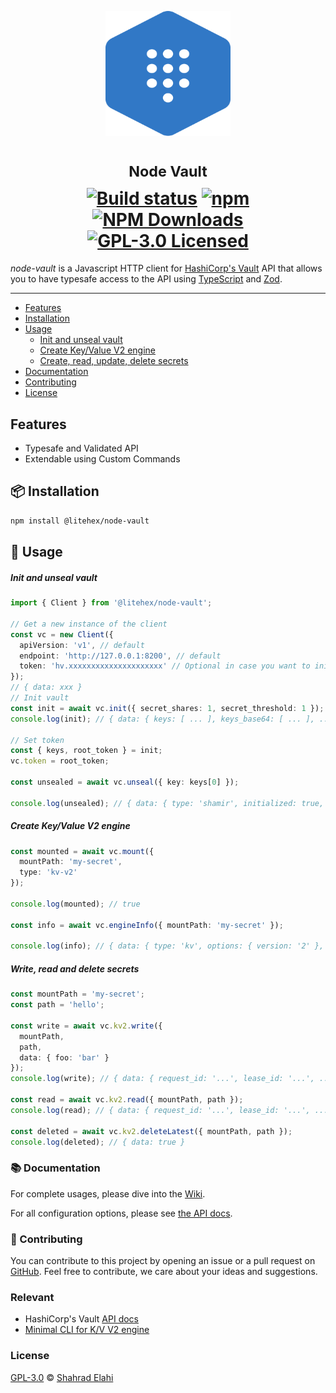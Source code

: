 <p align="center">
<img src="logo.svg" alt="NodeVault Logo" width="200" height="200"/>
</p>
<h1 align="center">
<sup>Node Vault</sup>
<br>
<a href="https://github.com/shahradelahi/node-vault/actions/workflows/ci.yml" title="Build status"><img src="https://github.com/shahradelahi/node-vault/actions/workflows/ci.yml/badge.svg" alt="Build status"></a>
<a href="https://www.npmjs.com/package/@litehex/node-vault" title="NPM Version"><img src="https://img.shields.io/npm/v/@litehex/node-vault" alt="npm"></a>
<a href="https://www.npmjs.com/package/@litehex/node-vault" title="Downloads"><img alt="NPM Downloads" src="https://img.shields.io/npm/dm/@litehex%2Fnode-vault.svg"></a>
<a href="https://opensource.org/licenses/GPL-3.0" title="License"><img src="https://img.shields.io/badge/License-GPL3.0-blue.svg?style=flat" alt="GPL-3.0 Licensed"></a>
</h1>

_node-vault_ is a Javascript HTTP client for [HashiCorp's Vault](https://developer.hashicorp.com/vault/api-docs) API
that allows you to have typesafe access to the API using [TypeScript](https://www.typescriptlang.org/)
and [Zod](https://github.com/colinhacks/zod).

---

- [Features](#features)
- [Installation](#-installation)
- [Usage](#-usage)
  - [Init and unseal vault](#init-and-unseal-vault)
  - [Create Key/Value V2 engine](#create-keyvalue-v2-engine)
  - [Create, read, update, delete secrets](#write-read-and-delete-secrets)
- [Documentation](#-documentation)
- [Contributing](#-contributing)
- [License](#license)

## Features

- Typesafe and Validated API
- Extendable using Custom Commands

## 📦 Installation

```bash
npm install @litehex/node-vault
```

## 📖 Usage

##### Init and unseal vault

```typescript
import { Client } from '@litehex/node-vault';

// Get a new instance of the client
const vc = new Client({
  apiVersion: 'v1', // default
  endpoint: 'http://127.0.0.1:8200', // default
  token: 'hv.xxxxxxxxxxxxxxxxxxxxx' // Optional in case you want to initialize the vault
});
// { data: xxx }
// Init vault
const init = await vc.init({ secret_shares: 1, secret_threshold: 1 });
console.log(init); // { data: { keys: [ ... ], keys_base64: [ ... ], ... } }

// Set token
const { keys, root_token } = init;
vc.token = root_token;

const unsealed = await vc.unseal({ key: keys[0] });

console.log(unsealed); // { data: { type: 'shamir', initialized: true, sealed: false, ... } }
```

##### Create Key/Value V2 engine

```typescript
const mounted = await vc.mount({
  mountPath: 'my-secret',
  type: 'kv-v2'
});

console.log(mounted); // true

const info = await vc.engineInfo({ mountPath: 'my-secret' });

console.log(info); // { data: { type: 'kv', options: { version: '2' }, ... } }
```

##### Write, read and delete secrets

```typescript
const mountPath = 'my-secret';
const path = 'hello';

const write = await vc.kv2.write({
  mountPath,
  path,
  data: { foo: 'bar' }
});
console.log(write); // { data: { request_id: '...', lease_id: '...', ... } }

const read = await vc.kv2.read({ mountPath, path });
console.log(read); // { data: { request_id: '...', lease_id: '...', ... } }

const deleted = await vc.kv2.deleteLatest({ mountPath, path });
console.log(deleted); // { data: true }
```

### 📚 Documentation

For complete usages, please dive into the [Wiki](https://github.com/shahradelahi/node-vault/wiki).

For all configuration options, please see [the API docs](https://paka.dev/npm/@litehex/node-vault).

### 🤝 Contributing

You can contribute to this project by opening an issue or a pull request
on [GitHub](https://github.com/shahradelahi/node-vault). Feel free to contribute, we care about your ideas and
suggestions.

### Relevant

- HashiCorp's Vault [API docs](https://developer.hashicorp.com/vault/api-docs)
- [Minimal CLI for K/V V2 engine](https://github.com/shahradelahi/vault-cli)

### License

[GPL-3.0](LICENSE) © [Shahrad Elahi](https://github.com/shahradelahi)
